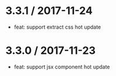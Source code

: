 
3.3.1 / 2017-11-24
==================

  * feat: support extract css hot update


3.3.0 / 2017-11-23
==================

  * feat: support jsx component hot update